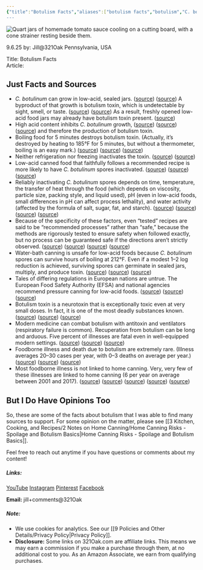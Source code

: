 ```yaml
---
{"title":"Botulism Facts","aliases":["botulism facts","botulism","C. botulinum"],"dg-date":"2025-09-06","dg-publish":true,"dg-home":false,"dg-metatags":{"title":"Botulism Facts: Sources, Safety & Key Points","description":"Evidence-based botulism facts: toxin basics, risks in low-acid foods, pressure-canning guidance, and authoritative sources.","og:title":"Botulism Facts: Sources, Safety & Key Points","og:description":"Evidence-based botulism facts: toxin basics, risks in low-acid foods, pressure-canning guidance, and authoritative sources.","og:type":"article","og:url":"https://321oak.com/3-kitchen-cooking-and-recipes/2-notes-on-home-canning/botulism-facts/","og:site_name":"321 Oak","og:image":"https://res.cloudinary.com/dwfbbjxam/image/upload/c_fill,g_auto,w_1200,h_630,f_auto,q_auto,g_north/v1759331210/canned-tomato-sauce-jars-321oak-orig_h1fi9t.jpg","og:image:width":"1200","og:image:height":"630"},"permalink":"/3-kitchen-cooking-and-recipes/2-notes-on-home-canning/botulism-facts/","metatags":{"title":"Botulism Facts: Sources, Safety & Key Points","description":"Evidence-based botulism facts: toxin basics, risks in low-acid foods, pressure-canning guidance, and authoritative sources.","og:title":"Botulism Facts: Sources, Safety & Key Points","og:description":"Evidence-based botulism facts: toxin basics, risks in low-acid foods, pressure-canning guidance, and authoritative sources.","og:type":"article","og:url":"https://321oak.com/3-kitchen-cooking-and-recipes/2-notes-on-home-canning/botulism-facts/","og:site_name":"321 Oak","og:image":"https://res.cloudinary.com/dwfbbjxam/image/upload/c_fill,g_auto,w_1200,h_630,f_auto,q_auto,g_north/v1759331210/canned-tomato-sauce-jars-321oak-orig_h1fi9t.jpg","og:image:width":"1200","og:image:height":"630"},"dgPassFrontmatter":true}
---
```



<img
src="https://res.cloudinary.com/dwfbbjxam/image/upload/c_fill,g_auto,ar_19:6,w_auto:100:1600,dpr_auto,f_auto,q_auto,g_north/v1759331209/canned-tomato-sauce-jars-321oak-9x16_sf4fgr.jpg" alt="Quart jars of homemade tomato sauce cooling on a cutting board, with a cone strainer resting beside them.">


9.6.25
by: Jill@321Oak
Pennsylvania, USA

Title: Botulism Facts  
Article:

## Just Facts and Sources

- _C. botulinum_ can grow in low-acid, sealed jars. ([source](https://extension.psu.edu/what-is-botulism/?utm_source=chatgpt.com)) ([source](https://hgic.clemson.edu/factsheet/botulism/?utm_source=chatgpt.com)) A byproduct of that growth is botulism toxin, which is undetectable by sight, smell, or taste. ([source](https://www.cdc.gov/botulism/prevention/home-canned-foods.html?utm_source=chatgpt.com)) ([source](https://ohioline.osu.edu/factsheet/HYG-5567-11?utm_source=chatgpt.com)) As a result, freshly opened low-acid food jars may already have botulism toxin present. ([source](https://www.cdc.gov/botulism/prevention/home-canned-foods.html?utm_source=chatgpt.com))
- High acid content inhibits _C. botulinum_ growth, ([source](https://www.who.int/news-room/fact-sheets/detail/botulism?utm_source=chatgpt.com)) ([source](https://extension.psu.edu/what-is-botulism/?utm_source=chatgpt.com)) ([source](https://extension.okstate.edu/fact-sheets/the-importance-of-food-ph-in-commercial-canning-operations.html?utm_source=chatgpt.com)) and therefore the production of botulism toxin.
- Boiling food for 5 minutes destroys botulism toxin. (Actually, it’s destroyed by heating to 185°F for 5 minutes, but without a thermometer, boiling is an easy mark.) ([source](https://www.who.int/news-room/fact-sheets/detail/botulism?utm_source=chatgpt.com)) ([source](https://www.cfsph.iastate.edu/Factsheets/pdfs/botulism.pdf?utm_source=chatgpt.com)) ([source](https://ucanr.edu/site/uc-master-food-preserver-program-orange-county/botulism?utm_source=chatgpt.com))
- Neither refrigeration nor freezing inactivates the toxin. ([source](https://www.nal.usda.gov/research-tools/food-safety-research-projects/stability-clostridium-botulinum-toxin-sample-extracts?utm_source=chatgpt.com)) ([source](https://pubmed.ncbi.nlm.nih.gov/9008526/?utm_source=chatgpt.com))
- Low-acid canned food that faithfully follows a recommended recipe is more likely to have _C. botulinum_ spores inactivated. ([source](https://www.cdc.gov/botulism/prevention/home-canned-foods.html?utm_source=chatgpt.com)) ([source](https://nchfp.uga.edu/how/can/general-information/ensuring-safe-canned-foods/?utm_source=chatgpt.com)) ([source](https://extension.psu.edu/botulism-a-deadly-concern/?utm_source=chatgpt.com))
- Reliably inactivating _C. botulinum_ spores depends on time, temperature, the transfer of heat through the food (which depends on viscosity, particle size, packing style, and liquid used), pH (even in low-acid foods, small differences in pH can affect process lethality), and water activity (affected by the formula of salt, sugar, fat, and starch). ([source](https://eng.libretexts.org/Bookshelves/Biological_Engineering/Introduction_to_Biosystems_Engineering_%28Holden_et_al.%29/06%3A_Processing_Systems/6.02%3A_Principles_of_Thermal_Processing_of_Packaged_Foods?utm_source=chatgpt.com)) ([source](https://www.studocu.com/row/document/oyo-state-college-of-agriculture-and-technology/business-policy-and-strategy/list-and-explain-factors-that-affect-heat-penetration-of-cans-and-content/99079936?utm_source=chatgpt.com)) ([source](https://www.tiselab.com/pdf/Thermal-Processing-of-Food.pdf?utm_source=chatgpt.com)) ([source](https://www.fda.gov/files/food/published/Evaluation-and-Definition-of-Potentially-Hazardous-Foods.pdf?utm_source=chatgpt.com))
- Because of the specificity of these factors, even “tested” recipes are said to be “recommended processes” rather than “safe,” because the methods are rigorously tested to ensure safety when followed exactly, but no process can be guaranteed safe if the directions aren’t strictly observed. ([source](https://nchfp.uga.edu/how/can/general-information/equipment-and-methods-not-recommended/?utm_source=chatgpt.com)) ([source](https://nchfp.uga.edu/how/can/general-information/for-safetys-sake/?utm_source=chatgpt.com)) ([source](https://extension.missouri.edu/publications/gh1451?utm_source=chatgpt.com)) ([source](https://www.healthycanning.com/the-usdas-role-in-home-canning/?utm_source=chatgpt.com))
- Water-bath canning is unsafe for low-acid foods because _C. botulinum_ spores can survive hours of boiling at 212°F. Even if a modest 1–2 log reduction is achieved, surviving spores can germinate in sealed jars, multiply, and produce toxin. ([source](https://www.fsis.usda.gov/sites/default/files/media_file/2021-02/Clostridium_botulinum.pdf?utm_source=chatgpt.com)) ([source](https://www.springer.com/gp/book/9780834219386)) ([source](https://nchfp.uga.edu/how/can/general-information/ensuring-safe-canned-foods/?utm_source=chatgpt.com))
- Tales of differing regulations in European nations are untrue. The European Food Safety Authority (EFSA) and national agencies recommend pressure canning for low-acid foods. ([source](https://acmsf.food.gov.uk/Risk%20Assessment)) ([source](https://www.healthlinkbc.ca/healthlinkbc-files/home-canning-how-avoid-botulism)) ([source](https://www.who.int/news-room/fact-sheets/detail/botulism))
- Botulism toxin is a neurotoxin that is exceptionally toxic even at very small doses. In fact, it is one of the most deadly substances known. ([source](https://en.wikipedia.org/wiki/Botulinum_toxin?utm_source=chatgpt.com)) ([source](https://www.who.int/news-room/fact-sheets/detail/botulism?utm_source=chatgpt.com)) ([source](https://www.who.int/news-room/fact-sheets/detail/botulism?utm_source=chatgpt.com))
- Modern medicine can combat botulism with antitoxin and ventilators (respiratory failure is common). Recuperation from botulism can be long and arduous. Five percent of illnesses are fatal even in well-equipped modern settings. ([source](https://pmc.ncbi.nlm.nih.gov/articles/PMC8112830/?utm_source=chatgpt.com)) ([source](https://emedicine.medscape.com/article/213311-followup?utm_source=chatgpt.com)) ([source](https://www.who.int/news-room/fact-sheets/detail/botulism?utm_source=chatgpt.com))
- Foodborne illness and death due to botulism are extremely rare. (Illness averages 20–30 cases per year, with 0–3 deaths on average per year.) ([source](https://www.frontiersin.org/journals/microbiology/articles/10.3389/fmicb.2021.713101/full?utm_source=chatgpt.com)) ([source](https://www.cdc.gov/botulism/php/national-botulism-surveillance/2021.html?utm_source=chatgpt.com)) ([source](https://en.wikipedia.org/wiki/Botulism?utm_source=chatgpt.com))
- Most foodborne illness is not linked to home canning. Very, very few of these illnesses are linked to home canning (6 per year on average between 2001 and 2017). ([source](https://www.frontiersin.org/journals/microbiology/articles/10.3389/fmicb.2021.713101/full)) ([source](https://www.frontiersin.org/journals/microbiology/articles/10.3389/fmicb.2021.713101/full?utm_source=chatgpt.com)) ([source](https://www.cdc.gov/botulism/php/national-botulism-surveillance/2021.html?utm_source=chatgpt.com)) ([source](https://extension.psu.edu/what-is-botulism?utm_source=chatgpt.com)) ([source](https://nchfp.uga.edu/how/can/general-information/ensuring-safe-canned-foods/?utm_source=chatgpt.com))

## But I Do Have Opinions Too

So, these are some of the facts about botulism that I was able to find many sources to support. For some opinion on the matter, please see [[3 Kitchen, Cooking, and Recipes/2 Notes on Home Canning/Home Canning Risks - Spoilage and Botulism Basics\|Home Canning Risks - Spoilage and Botulism Basics]].

Feel free to reach out anytime if you have questions or comments about my content!
##### Links:
[YouTube](https://www.youtube.com/@Jill.321Oak)
[Instagram](https://www.instagram.com/jill_321oak/)
[Pinterest](https://www.pinterest.com/Jill_321Oak/)
[Facebook](https://www.facebook.com/321Oak)

**Email:** jill+comments@321Oak

##### Note:
- We use cookies for analytics. See our [[9 Policies and Other Details/Privacy Policy\|Privacy Policy]].
- **Disclosure:** Some links on 321Oak.com are affiliate links. This means we may earn a commission if you make a purchase through them, at no additional cost to you. As an Amazon Associate, we earn from qualifying purchases.